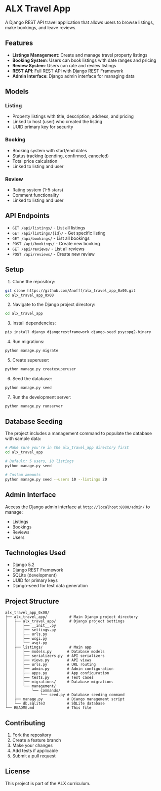 # ALX Travel App

A Django REST API travel application that allows users to browse listings, make bookings, and leave reviews.

## Features

- **Listings Management**: Create and manage travel property listings
- **Booking System**: Users can book listings with date ranges and pricing
- **Review System**: Users can rate and review listings
- **REST API**: Full REST API with Django REST Framework
- **Admin Interface**: Django admin interface for managing data

## Models

### Listing
- Property listings with title, description, address, and pricing
- Linked to host (user) who created the listing
- UUID primary key for security

### Booking
- Booking system with start/end dates
- Status tracking (pending, confirmed, canceled)
- Total price calculation
- Linked to listing and user

### Review
- Rating system (1-5 stars)
- Comment functionality
- Linked to listing and user

## API Endpoints

- `GET /api/listings/` - List all listings
- `GET /api/listings/{id}/` - Get specific listing
- `GET /api/bookings/` - List all bookings
- `POST /api/bookings/` - Create new booking
- `GET /api/reviews/` - List all reviews
- `POST /api/reviews/` - Create new review

## Setup

1. Clone the repository:
```bash
git clone https://github.com/Anofff/alx_travel_app_0x00.git
cd alx_travel_app_0x00
```

2. Navigate to the Django project directory:
```bash
cd alx_travel_app
```

3. Install dependencies:
```bash
pip install django djangorestframework django-seed psycopg2-binary
```

4. Run migrations:
```bash
python manage.py migrate
```

5. Create superuser:
```bash
python manage.py createsuperuser
```

6. Seed the database:
```bash
python manage.py seed
```

7. Run the development server:
```bash
python manage.py runserver
```

## Database Seeding

The project includes a management command to populate the database with sample data:

```bash
# Make sure you're in the alx_travel_app directory first
cd alx_travel_app

# Default: 5 users, 10 listings
python manage.py seed

# Custom amounts
python manage.py seed --users 10 --listings 20
```

## Admin Interface

Access the Django admin interface at `http://localhost:8000/admin/` to manage:
- Listings
- Bookings
- Reviews
- Users

## Technologies Used

- Django 5.2
- Django REST Framework
- SQLite (development)
- UUID for primary keys
- Django-seed for test data generation

## Project Structure

```
alx_travel_app_0x00/
├── alx_travel_app/          # Main Django project directory
│   ├── alx_travel_app/      # Django project settings
│   │   ├── __init__.py
│   │   ├── settings.py
│   │   ├── urls.py
│   │   ├── wsgi.py
│   │   └── asgi.py
│   ├── listings/            # Main app
│   │   ├── models.py       # Database models
│   │   ├── serializers.py  # API serializers
│   │   ├── views.py        # API views
│   │   ├── urls.py         # URL routing
│   │   ├── admin.py        # Admin configuration
│   │   ├── apps.py         # App configuration
│   │   ├── tests.py        # Test cases
│   │   ├── migrations/     # Database migrations
│   │   └── management/
│   │       └── commands/
│   │           └── seed.py # Database seeding command
│   ├── manage.py           # Django management script
│   └── db.sqlite3          # SQLite database
└── README.md               # This file
```

## Contributing

1. Fork the repository
2. Create a feature branch
3. Make your changes
4. Add tests if applicable
5. Submit a pull request

## License

This project is part of the ALX curriculum.